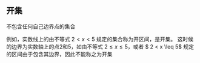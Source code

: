 ## 开集

不包含任何自己边界点的集合

例如，实数线上的由不等式 $2<x<5$ 规定的集合称为开区间，是开集。
这时候的边界为实数轴上的点2和5，如由不等式 $2\leq x\leq 5$，或者 $ 2 < x \leq 5$ 规定的区间由于包含其边界，因此不能称之为开集
